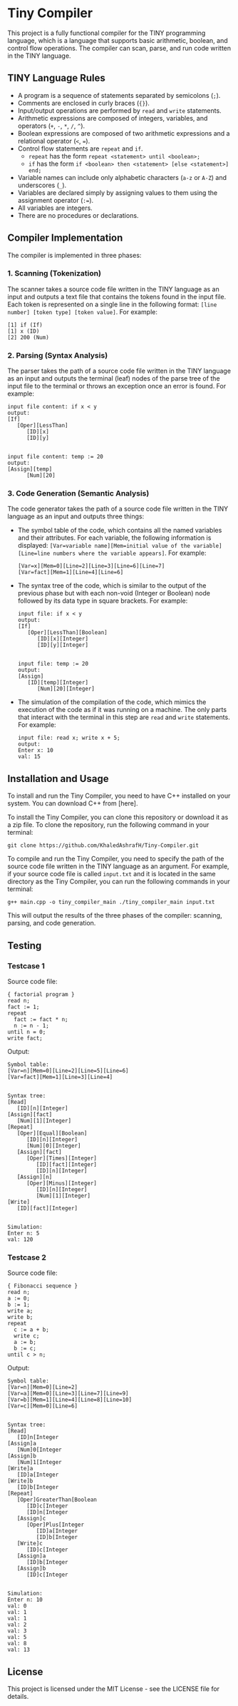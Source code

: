 # Tiny Compiler

This project is a fully functional compiler for the TINY programming language, which is a language that supports basic arithmetic, boolean, and control flow operations. The compiler can scan, parse, and run code written in the TINY language.

## TINY Language Rules

- A program is a sequence of statements separated by semicolons (`;`).
- Comments are enclosed in curly braces (`{}`).
- Input/output operations are performed by `read` and `write` statements.
- Arithmetic expressions are composed of integers, variables, and operators (`+`, `-`, `*`, `/`, `^`).
- Boolean expressions are composed of two arithmetic expressions and a relational operator (`<`, `=`).
- Control flow statements are `repeat` and `if`. 
  - `repeat` has the form `repeat <statement> until <boolean>;`
  - `if` has the form `if <boolean> then <statement> [else <statement>] end;`
- Variable names can include only alphabetic characters (`a-z` or `A-Z`) and underscores (`_`).
- Variables are declared simply by assigning values to them using the assignment operator (`:=`).
- All variables are integers.
- There are no procedures or declarations.

## Compiler Implementation

The compiler is implemented in three phases:

### 1. Scanning (Tokenization)
The scanner takes a source code file written in the TINY language as an input and outputs a text file that contains the tokens found in the input file. Each token is represented on a single line in the following format: `[line number] [token type] [token value]`. For example:

  ```
  [1] if (If)
  [1] x (ID)
  [2] 200 (Num) 
  ```

### 2. Parsing (Syntax Analysis)
The parser takes the path of a source code file written in the TINY language as an input and outputs the terminal (leaf) nodes of the parse tree of the input file to the terminal or throws an exception once an error is found. For example:

  ```
  input file content: if x < y
  output:
  [If]
     [Oper][LessThan]
        [ID][x]
        [ID][y]


  input file content: temp := 20
  output:
  [Assign][temp]
        [Num][20]
  ```

### 3. Code Generation (Semantic Analysis)
The code generator takes the path of a source code file written in the TINY language as an input and outputs three things:

  - The symbol table of the code, which contains all the named variables and their attributes. For each variable, the following information is displayed: `[Var=variable name][Mem=initial value of the variable][Line=line numbers where the variable appears]`. For example:

      ```
      [Var=x][Mem=0][Line=2][Line=3][Line=6][Line=7]
      [Var=fact][Mem=1][Line=4][Line=6]
      ```

  - The syntax tree of the code, which is similar to the output of the previous phase but with each non-void (Integer or Boolean) node followed by its data type in square brackets. For example:

      ```
      input file: if x < y
      output:
      [If]
         [Oper][LessThan][Boolean]
            [ID][x][Integer]
            [ID][y][Integer]


      input file: temp := 20
      output:
      [Assign]
         [ID][temp][Integer]
            [Num][20][Integer]
      ```

  - The simulation of the compilation of the code, which mimics the execution of the code as if it was running on a machine. The only parts that interact with the terminal in this step are `read` and `write` statements. For example:

      ```
      input file: read x; write x + 5;
      output:
      Enter x: 10
      val: 15
      ```


## Installation and Usage

To install and run the Tiny Compiler, you need to have C++ installed on your system. You can download C++ from [here].

To install the Tiny Compiler, you can clone this repository or download it as a zip file. To clone the repository, run the following command in your terminal:
```
git clone https://github.com/KhaledAshrafH/Tiny-Compiler.git
```

To compile and run the Tiny Compiler, you need to specify the path of the source code file written in the TINY language as an argument. For example, if your source code file is called `input.txt` and it is located in the same directory as the Tiny Compiler, you can run the following commands in your terminal:
```
g++ main.cpp -o tiny_compiler_main ./tiny_compiler_main input.txt
```

This will output the results of the three phases of the compiler: scanning, parsing, and code generation.


## Testing
### Testcase 1
Source code file:

```
{ factorial program }
read n;
fact := 1;
repeat
  fact := fact * n;
  n := n - 1;
until n = 0;
write fact;
```

Output:

```
Symbol table:
[Var=n][Mem=0][Line=2][Line=5][Line=6]
[Var=fact][Mem=1][Line=3][Line=4]


Syntax tree:
[Read]
   [ID][n][Integer]
[Assign][fact]
   [Num][1][Integer]
[Repeat]
   [Oper][Equal][Boolean]
      [ID][n][Integer]
      [Num][0][Integer]
   [Assign][fact]
      [Oper][Times][Integer]
         [ID][fact][Integer]
         [ID][n][Integer]
   [Assign][n]
      [Oper][Minus][Integer]
         [ID][n][Integer]
         [Num][1][Integer]
[Write]
   [ID][fact][Integer]


Simulation:
Enter n: 5
val: 120
```
### Testcase 2
Source code file:
```
{ Fibonacci sequence }
read n;
a := 0;
b := 1;
write a;
write b;
repeat
  c := a + b;
  write c;
  a := b;
  b := c;
until c > n;
```
Output:
```
Symbol table:
[Var=n][Mem=0][Line=2]
[Var=a][Mem=0][Line=3][Line=7][Line=9]
[Var=b][Mem=1][Line=4][Line=8][Line=10]
[Var=c][Mem=0][Line=6]


Syntax tree:
[Read]
   [ID]n[Integer
[Assign]a
   [Num]0[Integer
[Assign]b
   [Num]1[Integer
[Write]a
   [ID]a[Integer
[Write]b
   [ID]b[Integer
[Repeat]
   [Oper]GreaterThan[Boolean
      [ID]c[Integer
      [ID]n[Integer
   [Assign]c
      [Oper]Plus[Integer
         [ID]a[Integer
         [ID]b[Integer
   [Write]c
      [ID]c[Integer
   [Assign]a
      [ID]b[Integer
   [Assign]b
      [ID]c[Integer


Simulation:
Enter n: 10
val: 0
val: 1
val: 1
val: 2
val: 3
val: 5
val: 8
val: 13
```


## License

This project is licensed under the MIT License - see the LICENSE file for details.
